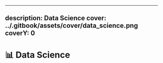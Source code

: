 
---
description: Data Science 
cover: ../.gitbook/assets/cover/data_science.png
coverY: 0
------

# 📊 Data Science